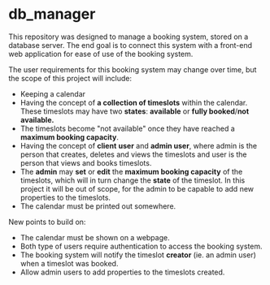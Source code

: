 # db_manager
This repository was designed to manage a booking system, stored on a database server. The end goal is to connect this system with a front-end web application for ease of use of the booking system.

The user requirements for this booking system may change over time, but the scope of this project will include:

- Keeping a calendar
- Having the concept of **a collection of timeslots** within the calendar. These timeslots may have two **states**: **available** or **fully booked**/**not available.**
- The timeslots become "not available" once they have reached a **maximum booking capacity**.
- Having the concept of **client** **user** and **admin user**, where admin is the person that creates, deletes and views the timeslots and user is the person that views and books timeslots.
- The **admin** may **set** or **edit** the **maximum booking capacity** of the timeslots, which will in turn change the **state** of the timeslot. In this project it will be out of scope, for the admin to be capable to add new properties to the timeslots.
- The calendar must be printed out somewhere.

New points to build on:

- The calendar must be shown on a webpage.
- Both type of users require authentication to access the booking system.
- The booking system will notify the timeslot **creator** (ie. an admin user) when a timeslot was booked.
- Allow admin users to add properties to the timeslots created.
